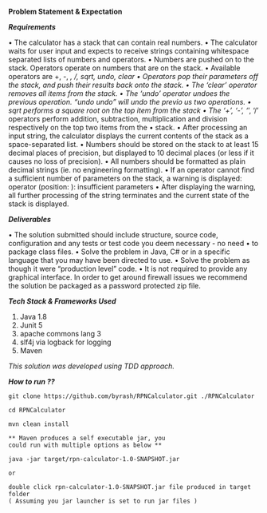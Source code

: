**Problem Statement & Expectation**

_**Requirements**_

• The calculator has a stack that can contain real numbers.
• The calculator waits for user input and expects to receive strings containing
whitespace separated lists of numbers and operators.
• Numbers are pushed on to the stack. Operators operate on numbers that are on
the stack.
• Available operators are +, -, *, /, sqrt, undo, clear
• Operators pop their parameters off the stack, and push their results back onto
the stack.
• The ‘clear’ operator removes all items from the stack.
• The ‘undo’ operator undoes the previous operation. “undo undo” will undo the
previo us two operations.
• sqrt performs a square root on the top item from the stack
• The ‘+’, ‘-’, ‘*’, ‘/’ operators perform addition, subtraction, multiplication and
division respectively on the top two items from the
• stack.
• After processing an input string, the calculator displays the current contents of the stack as a space-separated list.
• Numbers should be stored on the stack to at least 15 decimal places of precision, but displayed to 10 decimal places (or less if it causes no loss of precision).
• All numbers should be formatted as plain decimal strings (ie. no engineering formatting).
• If an operator cannot find a sufficient number of parameters on the stack, a warning is displayed:
operator <operator> (position: <pos>): insufficient parameters
• After displaying the warning, all further processing of the string terminates and the current state of the stack is displayed.

_**Deliverables**_

• The solution submitted should include structure, source code, configuration and any tests or test code you deem necessary - no need
• to package class files.
• Solve the problem in Java, C# or in a specific language that you may have been
directed to use.
• Solve the problem as though it were “production level” code. • It is not required to provide any graphical interface.
In order to get around firewall issues we recommend the solution be packaged as a password protected zip file.

**_Tech Stack & Frameworks Used_**

1) Java 1.8
2) Junit 5
3) apache commons lang 3
4) slf4j via logback for logging
5) Maven

_This solution was developed using TDD approach._


**_How to run ??_**
```text
git clone https://github.com/byrash/RPNCalculator.git ./RPNCalculator

cd RPNCalculator

mvn clean install

** Maven produces a self executable jar, you 
could run with multiple options as below **

java -jar target/rpn-calculator-1.0-SNAPSHOT.jar 

or

double click rpn-calculator-1.0-SNAPSHOT.jar file produced in target folder 
( Assuming you jar launcher is set to run jar files )

```



